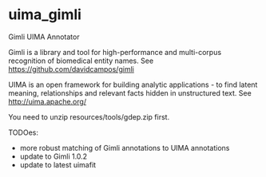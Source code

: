 uima_gimli
==========

Gimli UIMA Annotator


Gimli is a library and tool for high-performance and multi-corpus recognition of biomedical entity names.
See https://github.com/davidcampos/gimli

UIMA is an open framework for building analytic applications - to find latent meaning, relationships and relevant facts hidden in unstructured text. 
See http://uima.apache.org/

You need to unzip resources/tools/gdep.zip first.

TODOes:
- more robust matching of Gimli annotations to UIMA annotations
- update to Gimli 1.0.2
- update to latest uimafit
